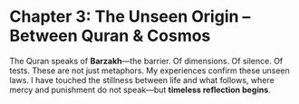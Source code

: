 # Chapter 3: The Unseen Origin – Between Quran & Cosmos

The Quran speaks of **Barzakh**—the barrier. Of dimensions. Of silence. Of tests. These are not just metaphors. My experiences confirm these unseen laws. I have touched the stillness between life and what follows, where mercy and punishment do not speak—but **timeless reflection begins**.

